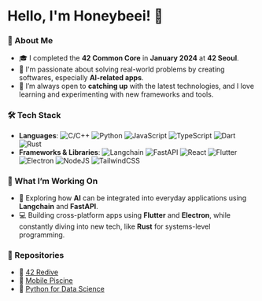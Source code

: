 # Hello, I'm Honeybeei! 🐝

### 🚀 About Me
- 🎓 I completed the **42 Common Core** in **January 2024** at **42 Seoul**.
- 🤖 I'm passionate about solving real-world problems by creating softwares, especially **AI-related apps**.
- 🌱 I’m always open to **catching up** with the latest technologies, and I love learning and experimenting with new frameworks and tools.

### 🛠️ Tech Stack
- **Languages**: ![C/C++](https://img.shields.io/badge/C/C++-00599C?logo=c&logoColor=white) ![Python](https://img.shields.io/badge/Python-3.8-blue) ![JavaScript](https://img.shields.io/badge/JavaScript-ES6-yellow) ![TypeScript](https://img.shields.io/badge/TypeScript-blue) ![Dart](https://img.shields.io/badge/Dart-2.17-blue) ![Rust](https://img.shields.io/badge/Rust-brown)
- **Frameworks & Libraries**: ![Langchain](https://img.shields.io/badge/Langchain-brightgreen) ![FastAPI](https://img.shields.io/badge/FastAPI-009688?logo=fastapi) ![React](https://img.shields.io/badge/React-61DAFB?logo=react&logoColor=white) ![Flutter](https://img.shields.io/badge/Flutter-02569B?logo=flutter&logoColor=white) ![Electron](https://img.shields.io/badge/Electron-47848F?logo=electron&logoColor=white) ![NodeJS](https://img.shields.io/badge/Node.js-43853D?logo=node.js&logoColor=white) ![TailwindCSS](https://img.shields.io/badge/TailwindCSS-38B2AC?logo=tailwind-css&logoColor=white)

### 🚧 What I’m Working On
- 🌱 Exploring how **AI** can be integrated into everyday applications using **Langchain** and **FastAPI**.
- 💻 Building cross-platform apps using **Flutter** and **Electron**, while constantly diving into new tech, like **Rust** for systems-level programming.

### 🌟 Repositories
- 🔁 [42 Redive](https://github.com/Honeybeei/42-Redive)
- 📱 [Mobile Piscine](https://github.com/Honeybeei/42-mobile-piscine)
- 🐍 [Python for Data Science](https://github.com/Honeybeei/42-python-for-data-science?tab=readme-ov-file)